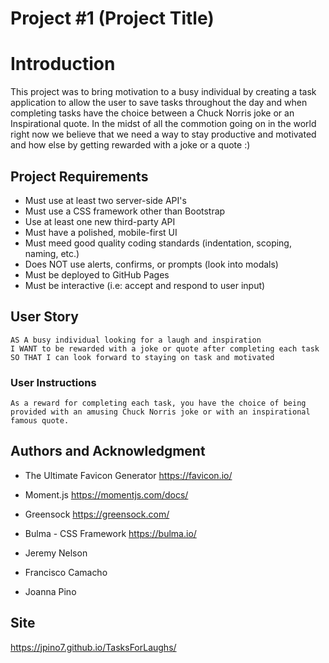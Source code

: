 # Project #1 (Project Title)

# Introduction
This project was to bring motivation to a busy individual by creating a task application to allow the user to save tasks throughout the day and when completing tasks have the choice between a Chuck Norris joke or an Inspirational quote. In the midst of all the commotion going on in the world right now we believe that we need a way to stay productive and motivated and how else by getting rewarded with a joke or a quote :)

## Project Requirements 
 * Must use at least two server-side API's
 * Must use a CSS framework other than Bootstrap
 * Use at least one new third-party API
 * Must have a polished, mobile-first UI
 * Must meed good quality coding standards (indentation, scoping, naming, etc.)
 * Does NOT use alerts, confirms, or prompts (look into modals)
 * Must be deployed to GitHub Pages
 * Must be interactive (i.e: accept and respond to user input)

 ## User Story
    AS A busy individual looking for a laugh and inspiration 
	I WANT to be rewarded with a joke or quote after completing each task
    SO THAT I can look forward to staying on task and motivated

### User Instructions
    As a reward for completing each task, you have the choice of being provided with an amusing Chuck Norris joke or with an inspirational famous quote.

## Authors and Acknowledgment
* The Ultimate Favicon Generator https://favicon.io/
* Moment.js https://momentjs.com/docs/
* Greensock https://greensock.com/
* Bulma - CSS Framework https://bulma.io/

* Jeremy Nelson
* Francisco Camacho
* Joanna Pino

## Site
https://jpino7.github.io/TasksForLaughs/